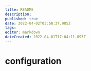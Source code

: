 ```yaml
---
title: README
description: 
published: true
date: 2022-04-02T05:58:27.905Z
tags: 
editor: markdown
dateCreated: 2022-04-01T17:04:11.893Z
---
```


# configuration

